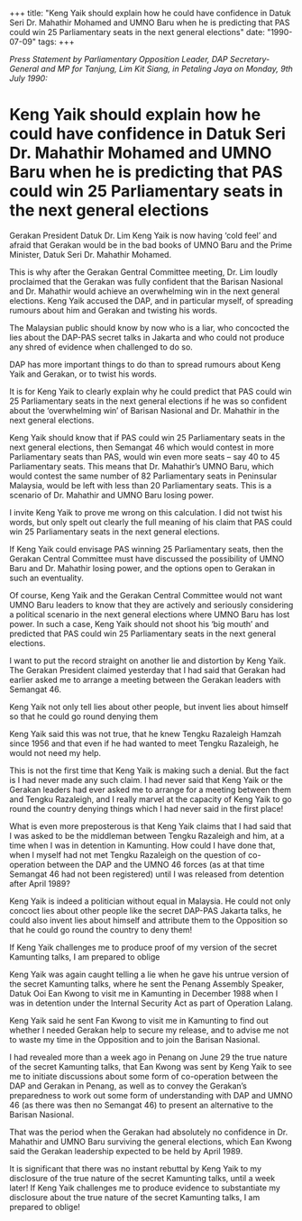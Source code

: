 +++ 
title: "Keng Yaik should explain how he could have confidence in Datuk Seri Dr. Mahathir Mohamed and UMNO Baru when he is predicting that PAS could win 25 Parliamentary seats in the next general elections"
date: "1990-07-09"
tags:
+++

_Press Statement by Parliamentary Opposition Leader, DAP Secretary-General and MP for Tanjung, Lim Kit Siang, in Petaling Jaya on Monday, 9th July 1990:_

# Keng Yaik should explain how he could have confidence in Datuk Seri Dr. Mahathir Mohamed and UMNO Baru when he is predicting that PAS could win 25 Parliamentary seats in the next general elections

Gerakan President Datuk Dr. Lim Keng Yaik is now having ‘cold feel’ and afraid that Gerakan would be in the bad books of UMNO Baru and the Prime Minister, Datuk Seri Dr. Mahathir Mohamed. </u>

This is why after the Gerakan Gentral Committee meeting, Dr. Lim loudly proclaimed that the Gerakan was fully confident that the Barisan Nasional and Dr. Mahathir would achieve an overwhelming win in the next general elections. Keng Yaik accused the DAP, and in particular myself, of spreading rumours about him and Gerakan and twisting his words. 

The Malaysian public should know by now who is a liar, who concocted the lies about the DAP-PAS secret talks in Jakarta and who could not produce any shred of evidence when challenged to do so. 

DAP has more important things to do than to spread rumours about Keng Yaik and Gerakan, or to twist his words. 

It is for Keng Yaik to clearly explain why he could predict that PAS could win 25 Parliamentary seats in the next general elections if he was so confident about the ‘overwhelming win’ of Barisan Nasional and Dr. Mahathir in the next general elections. 

Keng Yaik should know that if PAS could win 25 Parliamentary seats in the next general elections, then Semangat 46 which would contest in more Parliamentary seats than PAS, would win even more seats – say 40 to 45 Parliamentary seats. This means that Dr. Mahathir’s UMNO Baru, which would contest the same number of 82 Parliamentary seats in Peninsular Malaysia, would be left with less than 20 Parliamentary seats. This is a scenario of Dr. Mahathir and UMNO Baru losing power. 

I invite Keng Yaik to prove me wrong on this calculation. I did not twist his words, but only spelt out clearly the full meaning of his claim that PAS could win 25 Parliamentary seats in the next general elections. 

If Keng Yaik could envisage PAS winning 25 Parliamentary seats, then the Gerakan Central Committee must have discussed the possibility of UMNO Baru and Dr. Mahathir losing power, and the options open to Gerakan in such an eventuality. 

Of course, Keng Yaik and the Gerakan Central Committee would not want UMNO Baru leaders to know that they are actively and seriously considering a political scenario in the next general elections where UMNO Baru has lost power. In such a case, Keng Yaik should not shoot his ‘big mouth’ and predicted that PAS could win 25 Parliamentary seats in the next general elections. 

I want to put the record straight on another lie and distortion by Keng Yaik. The Gerakan President claimed yesterday that I had said that Gerakan had earlier asked me to arrange a meeting between the Gerakan leaders with Semangat 46.

Keng Yaik not only tell lies about other people, but invent lies about himself so that he could go round denying them 

Keng Yaik said this was not true, that he knew Tengku Razaleigh Hamzah since 1956 and that even if he had wanted to meet Tengku Razaleigh, he would not need my help. 

This is not the first time that Keng Yaik is making such a denial. But the fact is I had never made any such claim. I had never said that Keng Yaik or the Gerakan leaders had ever asked me to arrange for a meeting between them and Tengku Razaleigh, and I really marvel at the capacity of Keng Yaik to go round the country denying things which I had never said in the first place!

What is even more preposterous is that Keng Yaik claims that I had said that I was asked to be the middleman between Tengku Razaleigh and him, at a time when I was in detention in Kamunting. How could I have done that, when I myself had not met Tengku Razaleigh on the question of co-operation between the DAP and the UMNO 46 forces (as at that time Semangat 46 had not been registered) until I was released from detention after April 1989?

Keng Yaik is indeed a politician without equal in Malaysia. He could not only concoct lies about other people like the secret DAP-PAS Jakarta talks, he could also invent lies about himself and attribute them to the Opposition so that he could go round the country to deny them!

If Keng Yaik challenges me to produce proof of my version of the secret Kamunting talks, I am prepared to oblige

Keng Yaik was again caught telling a lie when he gave his untrue version of the secret Kamunting talks, where he sent the Penang Assembly Speaker, Datuk Ooi Ean Kwong to visit me in Kamunting in December 1988 when I was in detention under the Internal Security Act as part of Operation Lalang. 

Keng Yaik said he sent Fan Kwong to visit me in Kamunting to find out whether I needed Gerakan help to secure my release, and to advise me not to waste my time in the Opposition and to join the Barisan Nasional. 

I had revealed more than a week ago in Penang on June 29 the true nature of the secret Kamunting talks, that Ean Kwong was sent by Keng Yaik to see me to initiate discussions about some form of co-operation between the DAP and Gerakan in Penang, as well as to convey the Gerakan’s preparedness to work out some form of understanding with DAP and UMNO 46 (as there was then no Semangat 46) to present an alternative to the Barisan Nasional. 

That was the period when the Gerakan had absolutely no confidence in Dr. Mahathir and UMNO Baru surviving the general elections, which Ean Kwong said the Gerakan leadership expected to be held by April 1989.

It is significant that there was no instant rebuttal by Keng Yaik to my disclosure of the true nature of the secret Kamunting talks, until a week later! If Keng Yaik challenges me to produce evidence to substantiate my disclosure about the true nature of the secret Kamunting talks, I am prepared to oblige!
 

